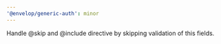 ```yaml
---
'@envelop/generic-auth': minor
---
```


Handle @skip and @include directive by skipping validation of this fields.
